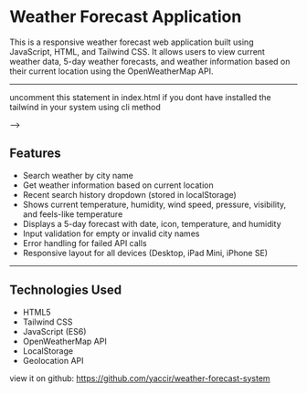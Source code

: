 # Weather Forecast Application

This is a responsive weather forecast web application built using JavaScript, HTML, and Tailwind CSS. It allows users to view current weather data, 5-day weather forecasts, and weather information based on their current location using the OpenWeatherMap API.

---
 uncomment this statement in index.html if you dont have installed the tailwind in your system using cli method 
 
 <script src="https://cdn.jsdelivr.net/npm/@tailwindcss/browser@4"></script> -->
## Features

- Search weather by city name
- Get weather information based on current location
- Recent search history dropdown (stored in localStorage)
- Shows current temperature, humidity, wind speed, pressure, visibility, and feels-like temperature
- Displays a 5-day forecast with date, icon, temperature, and humidity
- Input validation for empty or invalid city names
- Error handling for failed API calls
- Responsive layout for all devices (Desktop, iPad Mini, iPhone SE)

---

## Technologies Used

- HTML5
- Tailwind CSS
- JavaScript (ES6)
- OpenWeatherMap API
- LocalStorage
- Geolocation API

view it on github: https://github.com/yaccir/weather-forecast-system
